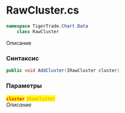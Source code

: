 
# RawCluster.cs
```csharp
namespace TigerTrade.Chart.Data  
    class RawCluster
```

Описание

### Синтаксис
```csharp
public void AddCluster(IRawCluster cluster)
```

### Параметры  
<mark style="color:red;">**`cluster`**</mark> <mark style="color:coral;">`IRawCluster`</mark>  
 *Описание*  
  

                    
                    